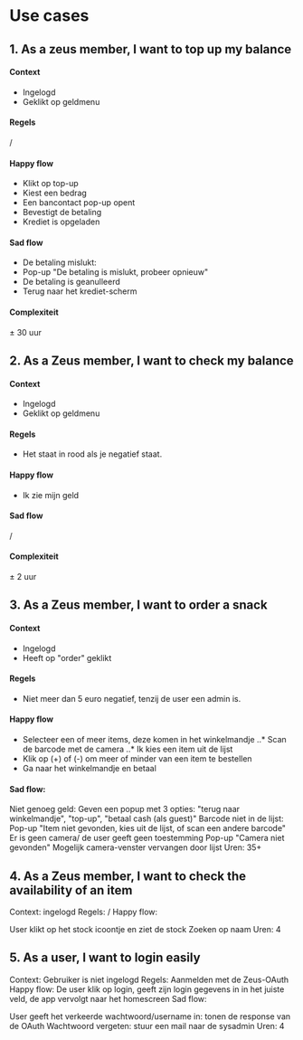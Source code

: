 # Use cases

## 1. As a zeus member, I want to top up my balance

#### Context
* Ingelogd
* Geklikt op geldmenu

#### Regels
/

#### Happy flow
* Klikt op top-up
* Kiest een bedrag
* Een bancontact pop-up opent
* Bevestigt de betaling
* Krediet is opgeladen

#### Sad flow
* De betaling mislukt:
* Pop-up "De betaling is mislukt, probeer opnieuw"
* De betaling is geanulleerd
* Terug naar het krediet-scherm

#### Complexiteit
± 30 uur

## 2. As a Zeus member, I want to check my balance

#### Context
* Ingelogd
* Geklikt op geldmenu

#### Regels
* Het staat in rood als je negatief staat.

#### Happy flow 
* Ik zie mijn geld

#### Sad flow
/

#### Complexiteit
± 2 uur

## 3. As a Zeus member, I want to order a snack

#### Context 
* Ingelogd
* Heeft op "order" geklikt

#### Regels
* Niet meer dan 5 euro negatief, tenzij de user een admin is.

#### Happy flow
* Selecteer een of meer items, deze komen in het winkelmandje
..* Scan de barcode met de camera
..* Ik kies een item uit de lijst
* Klik op (+) of (-) om meer of minder van een item te bestellen
* Ga naar het winkelmandje en betaal

#### Sad flow:
Niet genoeg geld:
Geven een popup met 3 opties: "terug naar winkelmandje", "top-up", "betaal cash (als guest)"
Barcode niet in de lijst:
Pop-up "Item niet gevonden, kies uit de lijst, of scan een andere barcode"
Er is geen camera/ de user geeft geen toestemming
Pop-up "Camera niet gevonden"
Mogelijk camera-venster vervangen door lijst
Uren: 35+

## 4. As a Zeus member, I want to check the availability of an item
Context: ingelogd
Regels: /
Happy flow:

User klikt op het stock icoontje en ziet de stock
Zoeken op naam
Uren: 4

## 5. As a user, I want to login easily
Context: Gebruiker is niet ingelogd
Regels: Aanmelden met de Zeus-OAuth
Happy flow: De user klik op login, geeft zijn login gegevens in in het juiste veld, de app vervolgt naar het homescreen
Sad flow:

User geeft het verkeerde wachtwoord/username in: tonen de response van de OAuth
Wachtwoord vergeten: stuur een mail naar de sysadmin
Uren: 4
